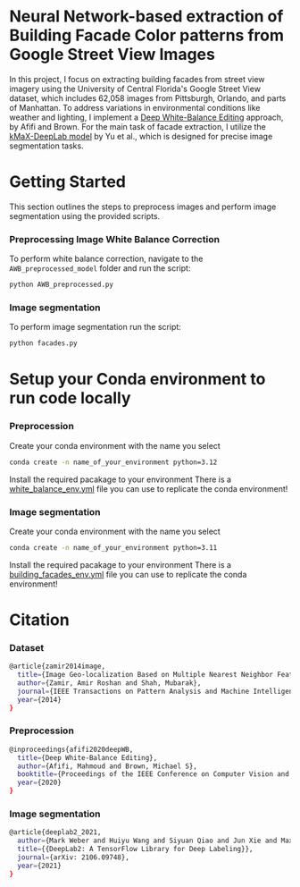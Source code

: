 # Neural Network-based extraction of Building Facade Color patterns from Google Street View Images

In this project, I focus on extracting building facades from street view imagery using the University of Central Florida's Google Street View dataset, which includes 62,058 images from Pittsburgh, Orlando, and parts of Manhattan. To address variations in environmental conditions like weather and lighting, I implement a [Deep White-Balance Editing](https://openaccess.thecvf.com/content_CVPR_2020/html/Afifi_Deep_White-Balance_Editing_CVPR_2020_paper.html) approach, by Afifi and Brown. For the main task of facade extraction, I utilize the [kMaX-DeepLab model](https://arxiv.org/abs/2207.04044) by Yu et al., which is designed for precise image segmentation tasks.

# Getting Started

This section outlines the steps to preprocess images and perform image segmentation using the provided scripts.

### Preprocessing Image White Balance Correction
To perform white balance correction, navigate to the `AWB_preprocessed_model` folder and run the script:
```bash
python AWB_preprocessed.py
```
### Image segmentation
To perform image segmentation run the script:
```bash
python facades.py
```
# Setup your Conda environment to run code locally
### Preprocession
Create your conda environment with the name you select
```bash
conda create -n name_of_your_environment python=3.12
```
Install the required pacakage to your environment There is a [white_balance_env.yml](https://github.com/SHL47/INFO698_SHIHHSUAN_LO_Capstone/blob/main/white_balance_env.yml) file you can use to replicate the conda environment!
### Image segmentation
Create your conda environment with the name you select
```bash
conda create -n name_of_your_environment python=3.11
```
Install the required pacakage to your environment There is a [building_facades_env.yml](https://github.com/SHL47/INFO698_SHIHHSUAN_LO_Capstone/blob/main/building_facades_env.yml) file you can use to replicate the conda environment!

# Citation
### Dataset
```bash
@article{zamir2014image,
  title={Image Geo-localization Based on Multiple Nearest Neighbor Feature Matching using Generalized Graphs},
  author={Zamir, Amir Roshan and Shah, Mubarak},
  journal={IEEE Transactions on Pattern Analysis and Machine Intelligence},
  year={2014}
}
```
### Preprocession
```bash
@inproceedings{afifi2020deepWB,
  title={Deep White-Balance Editing},
  author={Afifi, Mahmoud and Brown, Michael S},
  booktitle={Proceedings of the IEEE Conference on Computer Vision and Pattern Recognition},
  year={2020}
}
```
### Image segmentation
```bash
@article{deeplab2_2021,
  author={Mark Weber and Huiyu Wang and Siyuan Qiao and Jun Xie and Maxwell D. Collins and Yukun Zhu and Liangzhe Yuan and Dahun Kim and Qihang Yu and Daniel Cremers and Laura Leal-Taixe and Alan L. Yuille and Florian Schroff and Hartwig Adam and Liang-Chieh Chen},
  title={{DeepLab2: A TensorFlow Library for Deep Labeling}},
  journal={arXiv: 2106.09748},
  year={2021}
}
```
